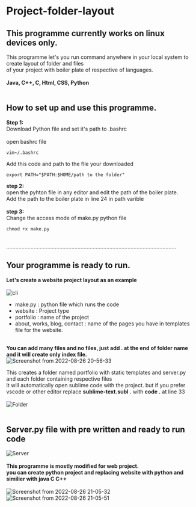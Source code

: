 # Project-folder-layout

## This programme currently works on linux devices only.

This programme let's you run command anywhere in your local system to create layout of folder and files<br/> of your project with boiler plate of respective of languages. <br/>
<br/>
**Java,  C++,  C,  Html,  CSS,  Python**<br/>
<br/>
## How to set up and use this programme.<br/>

**Step 1:** <br/>
Download Python file and set it's path to .bashrc <br/>
<br/>
open bashrc file
```vim
vim~/.bashrc
```
Add this code and path to the flle your downloaded
```vim
export PATH="$PATH:$HOME/path to the folder"
```
**step 2:**<br/>
open the pyhton file in any editor and edit the path of the boiler plate.<br/>
Add the path to the boiler plate in line 24 in path varible
<br/><br/>
**step 3:**<br/>
Change the access mode of make.py python file<br/>
```vim
chmod +x make.py
```
</br> ................................................................................................................
## Your programme is ready to run.
**Let's create a website project layout as an example**<br/><br/>
![cli](https://user-images.githubusercontent.com/84000636/186934556-979a79a2-1c65-49bd-989e-0667fc2cf2d8.png)<br/>
- make.py : python file which runs the code
- website : Project type
- portfolio : name of the project
- about, works, blog, contact : name of the pages you have in templates file for the website.
</br></br>


**You can add many files and no files, just add . at the end of folder name and it will create only index file.** <br/>
![Screenshot from 2022-08-26 20-56-33](https://user-images.githubusercontent.com/84000636/186939766-f9defc1a-343b-44bc-a3a6-78789ef83090.png)</br>

This creates a folder named portfolio with static templates and server.py and each folder containing respective files</br>
It will automatically open sublime code with the project. but if you prefer vscode or other editor replace **sublime-text.subl .** with **code .** at line 33</br></br>
![Folder](https://user-images.githubusercontent.com/84000636/186936491-dd7c82fe-45c6-4f30-93d7-b28c1a524dcc.png)<br/></br>
## Server.py file with pre written and ready to run code<br/>
![Server](https://user-images.githubusercontent.com/84000636/186938851-225ec3fb-f51a-4f64-90d2-d550df2bd563.png)
<br/></br>
**This programme is mostly modified for web project.</br>
you can create python project and replacing website with python and similier with java C C++**</br> <br/>
![Screenshot from 2022-08-26 21-05-32](https://user-images.githubusercontent.com/84000636/186961748-6e589e3b-dac1-4f00-97fa-c5f7bc5f1c9c.png)
</br>
![Screenshot from 2022-08-26 21-05-51](https://user-images.githubusercontent.com/84000636/186961954-2f575340-161d-4e72-8700-1fcd2e27bfe5.png)




